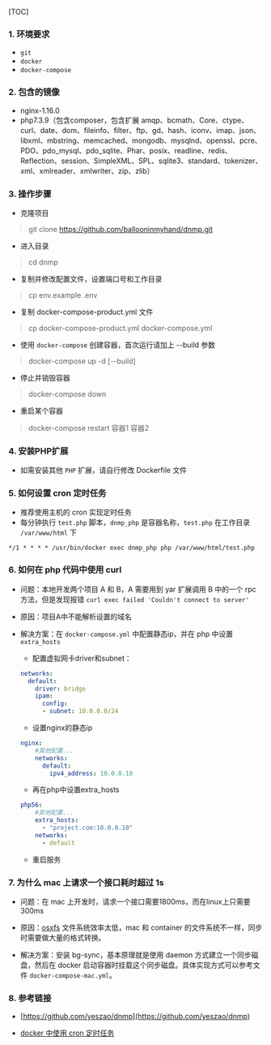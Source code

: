 [TOC]

### 1. 环境要求

- `git`
- `docker`
- `docker-compose`



### 2. 包含的镜像

- nginx-1.16.0
- php7.3.9（包含composer，包含扩展 amqp、bcmath、Core、ctype、curl、date、dom、fileinfo、filter、ftp、gd、hash、iconv、imap、json、libxml、mbstring、memcached、mongodb、mysqlnd、openssl、pcre、PDO、pdo_mysql、pdo_sqlite、Phar、posix、readline、redis、Reflection、session、SimpleXML、SPL、sqlite3、standard、tokenizer、xml、xmlreader、xmlwriter、zip、zlib）




### 3. 操作步骤

- 克隆项目

> git clone https://github.com/ballooninmyhand/dnmp.git

- 进入目录

> cd dnmp

- 复制并修改配置文件，设置端口号和工作目录

> cp env.example .env

- 复制 docker-compose-product.yml 文件

> cp docker-compose-product.yml docker-compose.yml

- 使用 `docker-compose` 创建容器，首次运行请加上 --build 参数

> docker-compose up -d [--build]

- 停止并销毁容器

> docker-compose down

- 重启某个容器

> docker-compose restart 容器1 容器2



### 4. 安装PHP扩展

- 如需安装其他 `PHP` 扩展，请自行修改 Dockerfile 文件



### 5. 如何设置 cron 定时任务

- 推荐使用主机的 cron 实现定时任务
- 每分钟执行 `test.php` 脚本，`dnmp_php` 是容器名称，`test.php` 在工作目录 `/var/www/html` 下

```shell
*/1 * * * * /usr/bin/docker exec dnmp_php php /var/www/html/test.php
```



### 6. 如何在 php 代码中使用 curl

- 问题：本地开发两个项目 A 和 B，A 需要用到 yar 扩展调用 B 中的一个 rpc 方法，但是发现报错 `curl exec failed 'Couldn't connect to server'`

- 原因：项目A中不能解析设置的域名

- 解决方案：在 `docker-compose.yml` 中配置静态ip，并在 php 中设置 `extra_hosts`

  - 配置虚拟网卡driver和subnet：

  ```yaml
  networks:
    default:
      driver: bridge
      ipam:
        config:
        - subnet: 10.0.0.0/24
  ```

  - 设置nginx的静态ip

  ```yaml
  nginx:
      #其他配置...
      networks:
        default:
          ipv4_address: 10.0.0.10
  ```

  - 再在php中设置extra_hosts

  ```yaml
  php56:
      #其他配置...
      extra_hosts:
        - "project.com:10.0.0.10"
      networks:
        - default
  ```

  - 重启服务



### 7. 为什么 mac 上请求一个接口耗时超过 1s

- 问题：在 mac 上开发时，请求一个接口需要1800ms，而在linux上只需要300ms

- 原因：[osxfs](https://docs.docker.com/docker-for-mac/osxfs/) 文件系统效率太低，mac 和 container 的文件系统不一样，同步时需要做大量的格式转换。

- 解决方案：安装 bg-sync，基本原理就是使用 daemon 方式建立一个同步磁盘，然后在 docker 启动容器时挂载这个同步磁盘。具体实现方式可以参考文件 `docker-compose-mac.yml`。




### 8. 参考链接

- [https://github.com/yeszao/dnmp](https://github.com/yeszao/dnmp)

- [docker 中使用 cron 定时任务](https://www.awaimai.com/2615.html)
